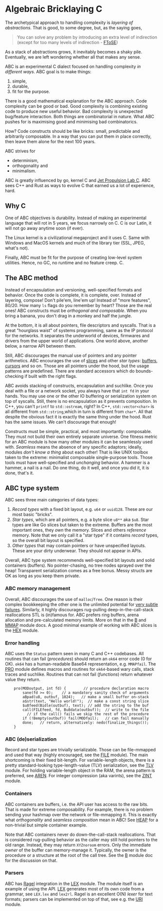 #   Algebraic Bricklaying C

The archetypical approach to handling complexity is *layering of abstractions*.
That is good, to some degree, but, as the saying goes,

 >  You can solve any problem by introducing an extra level of indirection
 >  (except for too many levels of indirection - [FToSE][f])

As a stack of abstractions grows, it inevitably becomes a shaky pile.
Eventually, we are left wondering whether all that makes any sense.

ABC is an experimental C dialect focused on handling complexity _in different ways_.
ABC goal is to make things:
 1. simple,
 2. durable,
 3. fit for the purpose.

There is a good mathematical explanation for the ABC approach.
Code complexity can be good or bad.
Good complexity is combining existing code to produce new useful behavior.
Bad complexity is unexpected bug/feature interaction.
Both things are combinatorial in nature.
What ABC pushes for is maximising good and minimising bad combinatorics.

How?
Code constructs should be like bricks: small, predictable and arbitrarily composable.
In a way that you can put them in place correctly, then leave them alone for the next 100 years.

ABC strives for
  - determinism,
  - orthogonality and
  - minimalism.

ABC is greatly influenced by go, kernel C and [Jet Propulsion Lab C][j].
ABC sees C++ and Rust as ways to evolve C that earned us a lot of experience, hard.

##  Why C

One of ABC objectives is durability.
Instead of making an experimental language that will rot in 5 years, we focus narrowly on C.
C is our Latin, it will not go away anytime soon (if ever).

The Linux kernel is a civilizational megaproject and it uses C.
Same with Windows and MacOS kernels and much of the library tier (SSL, JPEG, what's not).

Finally, ABC must be fit for the purpose of creating low-level system utilities.
Hence, no GC, no runtime and no feature creep. C.

##  The ABC method

Instead of encapsulation and versioning, well-specified formats and behavior.
Once the code is complete, it is complete, over.
Instead of layering, compose! Don't pile'em, line'em up!
Instead of "more features", 80/20. How many `ls` flags do you remember by heart?
Those are the real ones!
ABC constructs must be *orthogonal and composable*.
When you bring a banana, you don't drag in a monkey and half the jungle.

At the bottom, it is all about pointers, file descriptors and syscalls.
That is a great "hourglass waist" of systems programming, same as the IP protocol for the networks.
It separates the underworld of devices, firmwares and drivers from the upper world of applications.
One world above, another below, a narrow API between them.

Still, ABC discourages the manual use of pointers and any pointer arithmetics.
ABC encourages the use of [slices][S] and other *star types*: [buffers][B], [cursors][C] and so on.
Those are all pointers under the hood, but the usage patterns are predefined.
There are standard accessors which do bounds-checking if built with the right flags.

ABC avoids stacking of constructs, encapsulation and suchlike.
Once you deal with a file or a network socket, you always have that `int fd` in your hands.
You may use one or the other IO buffering or serialization system on top of syscalls.
Still, there is no encapsulation as it prevents composition.
In C++, you can't `printf` to `std::ostream`, right?
In C++, `std::vector<char>` is all different from `std::string`,which in turn is different from `char*`.
All that despite the obvious fact it is exactly the same thing under the hood.
Rust has the same issues.
We can't discourage that enough!

Constructs must be simple, practical, and most importantly: composable.
They must not build their own entirely separate universe.
One fitness metric for an ABC module is how many other modules it can be seamlessly used with.
*Seamless* means the absence of any specific adaptors;
ideally, modules *don't know a thing* about each other!
That is like UNIX toolbox taken to the extreme: minimalist composable single-purpose tools.
Those tools must have well-specified and *unchanging* behavior.
A hammer is a hammer, a nail is a nail.
Do one thing, do it well, and once you did it, it is done, that's it.

##  ABC type system

ABC sees three main categories of data types:

 1. *Record types* with a fixed bit layout, e.g. `u64` or `uuid128`.
    These are our most basic "bricks".
 2. *Star types*, which are all pointers, e.g. a byte slice `u8**` aka `$u8`.
    Star types are like Go slices but taken to the extreme.
    Buffers are the most important ones, they *own* the memory.
    Slices and others *reference* memory.
    Note that we only call it a "star type" if it contains _record_ types,
    so the overall bit layout is specified.
 3. *Other types* that may contain pointers or have unspecified layouts.
    These are your dirty underwear.
    They should not appear in APIs.

Overall, ABC type system recommends well-specified bit layouts and solid containers (buffers).
No pointer-chasing, no tree nodes sprayed over the heap!
Transparent serialization comes as a free bonus.
Messy structs are OK as long as you keep them private.

### ABC memory management

Overall, ABC discourages the use of `malloc`/`free`.
One reason is their complex bookkeeping the other one is the unlimited potential for [very subtle failures][m].
Similarly, it highly discourages rug-pulling deep-in-the-call-stack reallocations STL is (in)famous for.
ABC prefers ring buffers, arena allocation and pre-calculated memory limits.
More on that in the [B][B] and [MMAP][M] module docs.
A good minimal example of working with ABC slices is the [HEX][X] module.

### Error handling

ABC uses the `Status` pattern seen in many C and C++ codebases.
All routines that can fail (_procedures_) should return an `ok64` error code (0 for OK).
`ok64` has a human-readable Base64 representation, e.g. `MMAPfail`.
The [PRO][P] module defines macros and routines for `ok64`-based wary calls, stack traces and suchlike.
Routines that can not fail (_functions_) return whatever value they return.
````
    pro(MODoutput, int fd) {        // procedure declaration macro
        sane(fd >= 0);    // a mandatory sanity check of arguments
        aBpad(u8, outbuf, 1024);   // make a small buffer on-stack
        a$str(text, "Hello world!");  // make a const string slice
        $u8feed(Bidle(outbuf), text); // add the string to the buf
        call(FILEfeed, fd, Bu8data(outbuf));  // write to the file
          // if the call() fails we skip the rest of the procedure
        if (!Bempty(outbuf)) fail(MODfail);   // can fail manually
        done;   // return, alternatively: nedo(finalize_things());
    }
````

### ABC (de)serialization

Record and star types are trivially serializable.
Those can be file-mmapped and used that way (highly encouraged, see the [FILE][F] module).
The main shortcoming is their fixed bit-length.
For variable-length objects, there is a pretty standard-looking type-length-value (TLV) serialization, see the [TLV][T] module.
For holding variable-length object in the RAM, the arena pattern is preferred, see [AREN][A].
For integer compression (aka varints), see the [ZINT][Z] module.

### Containers

ABC containers are buffers, i.e. the API user has access to the raw bits.
That is made for extreme composability.
For example, there is no problem sending your hashmap over the network or file-mmapping it.
This is exactly what _orthogonality_ and _seamless composition_ mean in ABC!
See [HEAP][H] for a non-trivial but simple container example.

Note that ABC containers never do down-the-call-stack reallocations.
That is considered rug-pulling behavior as the caller may still hold pointers to the old range.
Instead, they may return `XYZnoroom` errors.
Only the immediate _owner_ of the buffer can memory-manage it.
Typically, the owner is the procedure or a structure at the root of the call tree.
See the [B][B] module doc for the discussion on that.

### Parsers

ABC has [Ragel][c] integration in the [LEX][L] module.
The module itself is an example of using the API.
[LEX][L] generates most of its own code from a grammar, see `LEX.lex` and `lex2rl`.
Ragel is an excellent O(N) *lexer* for text formats;
parsers can be implemented on top of that, see e.g. the [URI][U] module.

[S]: ./$.md
[A]: ./AREN.md
[B]: ./B.md
[C]: ./C.md
[F]: ./FILE.md
[I]: ./INT.md
[H]: ./HEAP.md
[K]: ./MARK.md
[L]: ./LEX.md
[M]: ./MMAP.md
[P]: ./PRO.md
[T]: ./TLV.md
[U]: ./URI.md
[X]: ./HEX.md
[Z]: ./ZINT.md

[c]: http://colm.net
[f]: https://en.wikipedia.org/wiki/Fundamental_theorem_of_software_engineering
[j]: https://yurichev.com/mirrors/C/JPL_Coding_Standard_C.pdf
[m]: https://www.qualys.com/2024/07/01/cve-2024-6387/regresshion.txt
